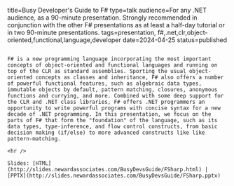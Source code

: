 title=Busy Developer's Guide to F#
type=talk
audience=For any .NET audience, as a 90-minute presentation. Strongly recommended in conjunction with the other F# presentations as at least a half-day tutorial or in two 90-minute presentations.
tags=presentation, f#,.net,clr,object-oriented,functional,language,developer
date=2024-04-25
status=published
~~~~~~

F# is a new programming language incorporating the most important concepts of object-oriented and functional languages and running on top of the CLR as standard assemblies. Sporting the usual object-oriented concepts as classes and inheritance, F# also offers a number of powerful functional features, such as algebraic data types, immutable objects by default, pattern matching, closures, anonymous functions and currying, and more. Combined with some deep support for the CLR and .NET class libraries, F# offers .NET programmers an opportunity to write powerful programs with concise syntax for a new decade of .NET programming. In this presentation, we focus on the parts of F# that form the "foundation" of the language, such as its data types, type-inference, and flow control constructs, from basic decision making (if/else) to more advanced constructs like like pattern-matching.
    
<hr />

Slides: [HTML](http://slides.newardassociates.com/BusyDevsGuide/FSharp.html) | [PPTX](http://slides.newardassociates.com/BusyDevsGuide/FSharp.pptx)

